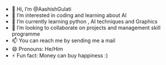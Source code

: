 - 👋 Hi, I’m @AashishGulati
- 👀 I’m interested in coding and learning about AI
- 🌱 I’m currently learning python , AI techniques and Graphics
- 💞️ I’m looking to collaborate on projects and management skill programme
- 📫 You can reach me by sending me a mail
- 😄 Pronouns: He/Him
- ⚡ Fun fact: Money can buy happiness :)

<!---
AashishGulati/AashishGulati is a ✨ special ✨ repository because its `README.md` (this file) appears on your GitHub profile.
You can click the Preview link to take a look at your changes.
--->
